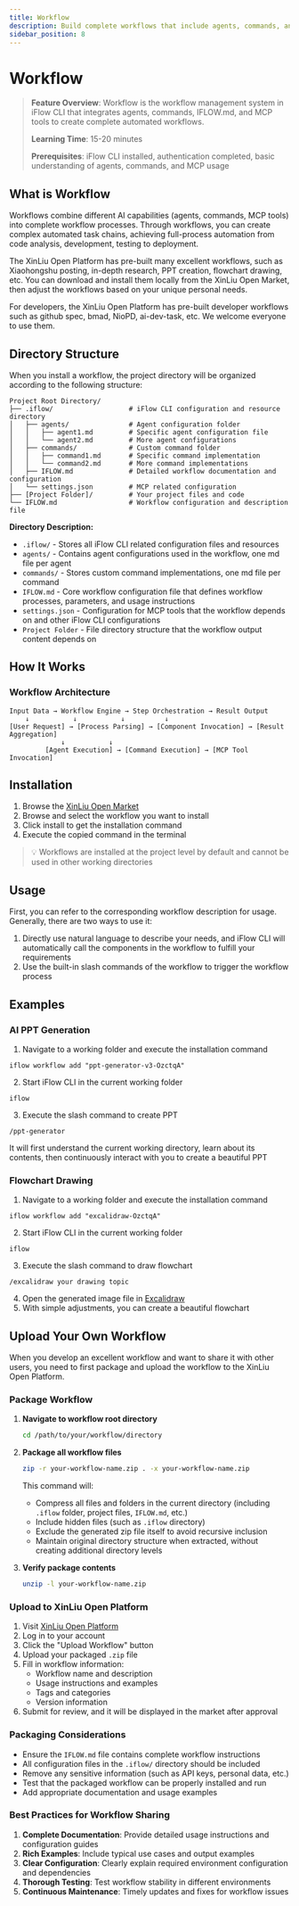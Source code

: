 ```yaml
---
title: Workflow
description: Build complete workflows that include agents, commands, and MCP tools
sidebar_position: 8
---
```

# Workflow
> **Feature Overview**: Workflow is the workflow management system in iFlow CLI that integrates agents, commands, IFLOW.md, and MCP tools to create complete automated workflows.
>
> **Learning Time**: 15-20 minutes
>
> **Prerequisites**: iFlow CLI installed, authentication completed, basic understanding of agents, commands, and MCP usage
## What is Workflow
Workflows combine different AI capabilities (agents, commands, MCP tools) into complete workflow processes. Through workflows, you can create complex automated task chains, achieving full-process automation from code analysis, development, testing to deployment.

The XinLiu Open Platform has pre-built many excellent workflows, such as Xiaohongshu posting, in-depth research, PPT creation, flowchart drawing, etc. You can download and install them locally from the XinLiu Open Market, then adjust the workflows based on your unique personal needs.

For developers, the XinLiu Open Platform has pre-built developer workflows such as github spec, bmad, NioPD, ai-dev-task, etc. We welcome everyone to use them.

## Directory Structure
When you install a workflow, the project directory will be organized according to the following structure:

```
Project Root Directory/
├── .iflow/                   # iFlow CLI configuration and resource directory
│   ├── agents/               # Agent configuration folder
│   │   ├── agent1.md         # Specific agent configuration file
│   │   └── agent2.md         # More agent configurations
│   ├── commands/             # Custom command folder
│   │   ├── command1.md       # Specific command implementation
│   │   └── command2.md       # More command implementations
│   ├── IFLOW.md              # Detailed workflow documentation and configuration
│   └── settings.json         # MCP related configuration
├── [Project Folder]/         # Your project files and code
└── IFLOW.md                  # Workflow configuration and description file
```

**Directory Description:**
- `.iflow/` - Stores all iFlow CLI related configuration files and resources
- `agents/` - Contains agent configurations used in the workflow, one md file per agent
- `commands/` - Stores custom command implementations, one md file per command
- `IFLOW.md` - Core workflow configuration file that defines workflow processes, parameters, and usage instructions
- `settings.json` - Configuration for MCP tools that the workflow depends on and other iFlow CLI configurations
- `Project Folder` - File directory structure that the workflow output content depends on

## How It Works
### Workflow Architecture
```
Input Data → Workflow Engine → Step Orchestration → Result Output
    ↓           ↓           ↓          ↓
[User Request] → [Process Parsing] → [Component Invocation] → [Result Aggregation]
             ↓           ↓
         [Agent Execution] → [Command Execution] → [MCP Tool Invocation]
```

## Installation
1. Browse the [XinLiu Open Market](https://platform.iflow.cn/agents?type=workflows)
2. Browse and select the workflow you want to install
3. Click install to get the installation command
4. Execute the copied command in the terminal
> 💡 Workflows are installed at the project level by default and cannot be used in other working directories

## Usage
First, you can refer to the corresponding workflow description for usage. Generally, there are two ways to use it:
1. Directly use natural language to describe your needs, and iFlow CLI will automatically call the components in the workflow to fulfill your requirements
2. Use the built-in slash commands of the workflow to trigger the workflow process

## Examples
### AI PPT Generation
1. Navigate to a working folder and execute the installation command
```shell
iflow workflow add "ppt-generator-v3-OzctqA"
```

2. Start iFlow CLI in the current working folder
```shell
iflow
```

3. Execute the slash command to create PPT
```shell
/ppt-generator
```
It will first understand the current working directory, learn about its contents, then continuously interact with you to create a beautiful PPT

### Flowchart Drawing
1. Navigate to a working folder and execute the installation command
```shell
iflow workflow add "excalidraw-OzctqA"
```

2. Start iFlow CLI in the current working folder
```shell
iflow
```
3. Execute the slash command to draw flowchart
```shell
/excalidraw your drawing topic
```
4. Open the generated image file in [Excalidraw](https://excalidraw.com/)
5. With simple adjustments, you can create a beautiful flowchart

## Upload Your Own Workflow

When you develop an excellent workflow and want to share it with other users, you need to first package and upload the workflow to the XinLiu Open Platform.

### Package Workflow

1. **Navigate to workflow root directory**
   ```bash
   cd /path/to/your/workflow/directory
   ```

2. **Package all workflow files**
   ```bash
   zip -r your-workflow-name.zip . -x your-workflow-name.zip
   ```
   
   This command will:
   - Compress all files and folders in the current directory (including `.iflow` folder, project files, `IFLOW.md`, etc.)
   - Include hidden files (such as `.iflow` directory)
   - Exclude the generated zip file itself to avoid recursive inclusion
   - Maintain original directory structure when extracted, without creating additional directory levels

3. **Verify package contents**
   ```bash
   unzip -l your-workflow-name.zip
   ```

### Upload to XinLiu Open Platform

1. Visit [XinLiu Open Platform](https://platform.iflow.cn/agents?type=workflows)
2. Log in to your account
3. Click the "Upload Workflow" button
4. Upload your packaged `.zip` file
5. Fill in workflow information:
   - Workflow name and description
   - Usage instructions and examples
   - Tags and categories
   - Version information
6. Submit for review, and it will be displayed in the market after approval

### Packaging Considerations

- Ensure the `IFLOW.md` file contains complete workflow instructions
- All configuration files in the `.iflow/` directory should be included
- Remove any sensitive information (such as API keys, personal data, etc.)
- Test that the packaged workflow can be properly installed and run
- Add appropriate documentation and usage examples

### Best Practices for Workflow Sharing

1. **Complete Documentation**: Provide detailed usage instructions and configuration guides
2. **Rich Examples**: Include typical use cases and output examples
3. **Clear Configuration**: Clearly explain required environment configuration and dependencies
4. **Thorough Testing**: Test workflow stability in different environments
5. **Continuous Maintenance**: Timely updates and fixes for workflow issues